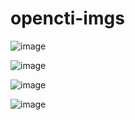 # opencti-imgs

![image](https://github.com/user-attachments/assets/7d636c7c-72b9-4592-bac8-030c05ce19c4)

![image](https://github.com/user-attachments/assets/b226b6ba-ac9b-4c19-bdab-d2d4686f61d3)

![image](https://github.com/user-attachments/assets/4f6649c5-f902-44c4-a77b-087fb5b5bf40)

![image](https://github.com/user-attachments/assets/074252d5-25c1-4818-82ec-ede68753b3a1)
